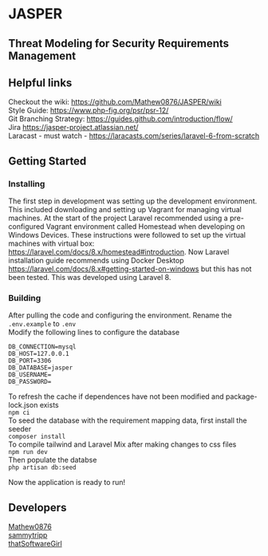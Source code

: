 # JASPER
## Threat Modeling for Security Requirements Management
<insert abstract from report and logo>

## Helpful links
Checkout the wiki: https://github.com/Mathew0876/JASPER/wiki  
Style Guide: https://www.php-fig.org/psr/psr-12/  
Git Branching Strategy: https://guides.github.com/introduction/flow/  
Jira https://jasper-project.atlassian.net/  
Laracast - must watch - https://laracasts.com/series/laravel-6-from-scratch

## Getting Started
### Installing
The first step in development was setting up the development environment. This included downloading and setting up Vagrant for managing virtual machines. At the start of the project Laravel recommended using a pre-configured Vagrant environment called Homestead when developing on Windows Devices. These instructions were followed to set up the virtual machines with virtual box: https://laravel.com/docs/8.x/homestead#introduction. Now Laravel installation guide recommends using Docker Desktop https://laravel.com/docs/8.x#getting-started-on-windows but this has not been tested. This was developed using Laravel 8.

### Building
After pulling the code and configuring the environment. Rename the `.env.example` to `.env`  
Modify the following lines to configure the database
```
DB_CONNECTION=mysql  
DB_HOST=127.0.0.1  
DB_PORT=3306  
DB_DATABASE=jasper  
DB_USERNAME=    
DB_PASSWORD=  
````
To refresh the cache if dependences have not been modified and package-lock.json exists  
`npm ci`  
To seed the database with the requirement mapping data, first install the seeder  
`composer install`  
To compile tailwind and Laravel Mix after making changes to css files  
`npm run dev`  
Then populate the databse  
`php artisan db:seed`  

Now the application is ready to run!  

## Developers
[Mathew0876](https://github.com/Mathew0876)  
[sammytripp](https://github.com/sammytripp)  
[thatSoftwareGirl](https://github.com/thatSoftwareGirl)
